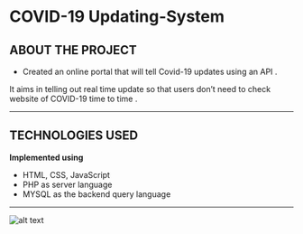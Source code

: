 # COVID-19 Updating-System

ABOUT THE PROJECT
----------------------------
- Created an online portal that will tell Covid-19
updates using an API .

It aims in telling out real time update so that users
don’t need to check website of COVID-19 time to time .

----------------------------

TECHNOLOGIES USED
----------------------------
 **Implemented using**

- HTML, CSS, JavaScript
- PHP as server language
- MYSQL as the backend query language


---------------------------- 
![alt text](about.jpg)

